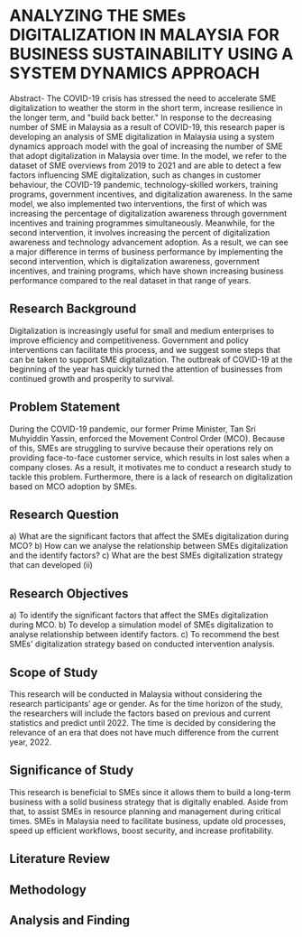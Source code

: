# ANALYZING THE SMEs DIGITALIZATION IN MALAYSIA FOR BUSINESS SUSTAINABILITY USING A SYSTEM DYNAMICS APPROACH
Abstract- The COVID-19 crisis has stressed the need to accelerate SME digitalization to weather the storm in the short term, increase resilience in the longer term, and "build back better." In response to the decreasing number of SME in Malaysia as a result of COVID-19, this research paper is developing an analysis of SME digitalization in Malaysia using a system dynamics approach model with the goal of increasing the number of SME that adopt digitalization in Malaysia over time. In the model, we refer to the dataset of SME overviews from 2019 to 2021 and are able to detect a few factors influencing SME digitalization, such as changes in customer behaviour, the COVID-19 pandemic, technology-skilled workers, training programs, government incentives, and digitalization awareness. In the same model, we also implemented two interventions, the first of which was increasing the percentage of digitalization awareness through government incentives and training programmes simultaneously. Meanwhile, for the second intervention, it involves increasing the percent of digitalization awareness and technology advancement adoption. As a result, we can see a major difference in terms of business performance by implementing the second intervention, which is digitalization awareness, government incentives, and training programs, which have shown increasing business performance compared to the real dataset in that range of years.

## Research Background
Digitalization is increasingly useful for small and medium enterprises to improve efficiency and competitiveness. Government and policy interventions can facilitate this process, and we suggest some steps that can be taken to support SME digitalization. The outbreak of COVID-19 at the beginning of the year has quickly turned the attention of businesses from continued growth and prosperity to survival.

## Problem Statement
During the COVID-19 pandemic, our former Prime Minister, Tan Sri Muhyiddin Yassin, enforced the Movement Control Order (MCO). Because of this, SMEs are struggling to survive because their operations rely on providing face-to-face customer service, which results in lost sales when a company closes. As a result, it motivates me to conduct a research study to tackle this problem. Furthermore, there is a lack of research on digitalization based on MCO adoption by SMEs.

## Research Question
a)	What are the significant factors that affect the SMEs digitalization during MCO?
b)	How can we analyse the relationship between SMEs digitalization and the identify factors?
c)	What are the best SMEs digitalization strategy that can developed (ii)


## Research Objectives
a)	To identify the significant factors that affect the SMEs digitalization during MCO.
b)	To develop a simulation model of SMEs digitalization to analyse relationship between identify factors.
c)	To recommend the best SMEs' digitalization strategy based on conducted intervention analysis.

## Scope of Study
This research will be conducted in Malaysia without considering the research participants’ age or gender. As for the time horizon of the study, the researchers will include the factors based on previous and current statistics and predict until 2022. The time is decided by considering the relevance of an era that does not have much difference from the current year, 2022.

## Significance of Study 
This research is beneficial to SMEs since it allows them to build a long-term business with a solid business strategy that is digitally enabled. Aside from that, to assist SMEs in resource planning and management during critical times. SMEs in Malaysia need to facilitate business, update old processes, speed up efficient workflows, boost security, and increase profitability.

## Literature Review


## Methodology

## Analysis and Finding
